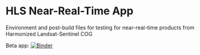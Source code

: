 # HLS Near-Real-Time App
Environment and post-build files for testing for near-real-time products from Harmonized Landsat-Sentinel COG

Beta app: [![Binder](https://aws-uswest2-binder.pangeo.io/badge_logo.svg)](https://aws-uswest2-binder.pangeo.io/v2/gh/kearney-sp/hls_nrt_beta/app?urlpath=panel/HLS_Shortgrass_Explorer_beta)
